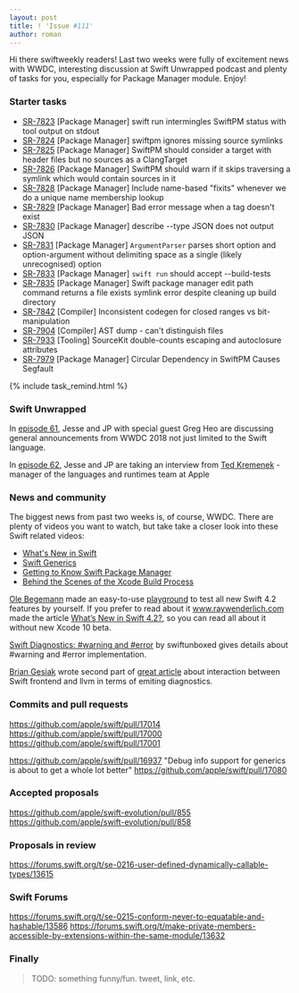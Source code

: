 ```yaml
---
layout: post
title: ! 'Issue #111'
author: roman
---
```


Hi there swiftweekly readers! Last two weeks were fully of excitement news with WWDC, interesting discussion at Swift Unwrapped podcast and plenty of tasks for you, especially for Package Manager module. Enjoy!

<!--excerpt-->

### Starter tasks

- [SR-7823](https://bugs.swift.org/browse/SR-7823) [Package Manager] swift run intermingles SwiftPM status with tool output on stdout
- [SR-7824](https://bugs.swift.org/browse/SR-7824) [Package Manager] swiftpm ignores missing source symlinks
- [SR-7825](https://bugs.swift.org/browse/SR-7825) [Package Manager] SwiftPM should consider a target with header files but no sources as a ClangTarget
- [SR-7826](https://bugs.swift.org/browse/SR-7826) [Package Manager] SwiftPM should warn if it skips traversing a symlink which would contain sources in it
- [SR-7828](https://bugs.swift.org/browse/SR-7828) [Package Manager] Include name-based "fixits" whenever we do a unique name membership lookup
- [SR-7829](https://bugs.swift.org/browse/SR-7829) [Package Manager] Bad error message when a tag doesn't exist
- [SR-7830](https://bugs.swift.org/browse/SR-7830) [Package Manager] describe --type JSON does not output JSON
- [SR-7831](https://bugs.swift.org/browse/SR-7831) [Package Manager] `ArgumentParser` parses short option and option-argument without delimiting space as a single (likely unrecognised) option
- [SR-7833](https://bugs.swift.org/browse/SR-7833) [Package Manager] `swift run` should accept --build-tests
- [SR-7835](https://bugs.swift.org/browse/SR-7835) [Package Manager] Swift package manager edit path command returns a file exists symlink error despite cleaning up build directory
- [SR-7842](https://bugs.swift.org/browse/SR-7842) [Compiler] Inconsistent codegen for closed ranges vs bit-manipulation
- [SR-7904](https://bugs.swift.org/browse/SR-7904) [Compiler] AST dump - can't distinguish files
- [SR-7933](https://bugs.swift.org/browse/SR-7933) [Tooling] SourceKit double-counts escaping and autoclosure attributes
- [SR-7979](https://bugs.swift.org/browse/SR-7979) [Package Manager] Circular Dependency in SwiftPM Causes Segfault

{% include task_remind.html %}

### Swift Unwrapped

In [episode 61](https://spec.fm/podcasts/swift-unwrapped/154581), Jesse and JP with special guest Greg Heo are discussing general announcements from WWDC 2018 not just limited to the Swift language.

In [episode 62](https://spec.fm/podcasts/swift-unwrapped/154699), Jesse and JP are taking an interview from [Ted Kremenek](https://twitter.com/tkremenek) - manager of the languages and runtimes team at Apple

### News and community

The biggest news from past two weeks is, of course, WWDC. There are plenty of videos you want to watch, but take take a closer look into these Swift related videos:
- [What's New in Swift](https://developer.apple.com/videos/play/wwdc2018/401)
- [Swift Generics](https://developer.apple.com/videos/play/wwdc2018/406/)
- [Getting to Know Swift Package Manager](https://developer.apple.com/videos/play/wwdc2018/411/)
- [Behind the Scenes of the Xcode Build Process](https://developer.apple.com/videos/play/wwdc2018/415/)

[Ole Begemann](https://github.com/ole) made an easy-to-use [playground](https://github.com/ole/whats-new-in-swift-4-2) to test all new Swift 4.2 features by yourself. If you prefer to read about it www.raywenderlich.com made the article [What’s New in Swift 4.2?](https://www.raywenderlich.com/194066/whats-new-in-swift-4-2), so you can read all about it without new Xcode 10 beta.

[Swift Diagnostics: #warning and #error](https://swiftunboxed.com/internals/diagnostics-warning-error/) by swiftunboxed gives details about #warning and #error implementation.

[Brian Gesiak](https://twitter.com/modocache) wrote second part of [great article](https://modocache.io/swift-compiler-diagnostics-part-2) about interaction between Swift frontend and llvm in terms of emiting diagnostics.

### Commits and pull requests

https://github.com/apple/swift/pull/17014
https://github.com/apple/swift/pull/17000
https://github.com/apple/swift/pull/17001

https://github.com/apple/swift/pull/16937 "Debug info support for generics is about to get a whole lot better"
https://github.com/apple/swift/pull/17080

### Accepted proposals

https://github.com/apple/swift-evolution/pull/855
https://github.com/apple/swift-evolution/pull/858

### Proposals in review

https://forums.swift.org/t/se-0216-user-defined-dynamically-callable-types/13615

### Swift Forums

https://forums.swift.org/t/se-0215-conform-never-to-equatable-and-hashable/13586
https://forums.swift.org/t/make-private-members-accessible-by-extensions-within-the-same-module/13632


### Finally

> TODO: something funny/fun. tweet, link, etc.

